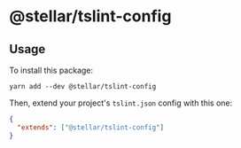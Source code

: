 # @stellar/tslint-config

## Usage

To install this package:

```
yarn add --dev @stellar/tslint-config
```

Then, extend your project's `tslint.json` config with this one:

```json
{
  "extends": ["@stellar/tslint-config"]
}
```
